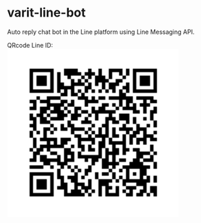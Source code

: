 # varit-line-bot

Auto reply chat bot in the Line platform using Line Messaging API.

QRcode Line ID:
![alt text](https://github.com/DREAMTEAM-KU/varit-line-bot/blob/master/qrcode.png "QRcode Line ID")
